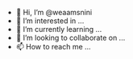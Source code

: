- 👋 Hi, I’m @weaamsnini
- 👀 I’m interested in ...
- 🌱 I’m currently learning ...
- 💞️ I’m looking to collaborate on ...
- 📫 How to reach me ...

<!---
weaamsnini/weaamsnini is a ✨ special ✨ repository because its `README.md` (this file) appears on your GitHub profile.
You can click the Preview link to take a look at your changes.
--->
